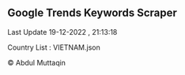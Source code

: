 

## Google Trends Keywords Scraper 
 
Last Update 19-12-2022 , 21:13:18

Country List :
VIETNAM.json



© Abdul Muttaqin 

